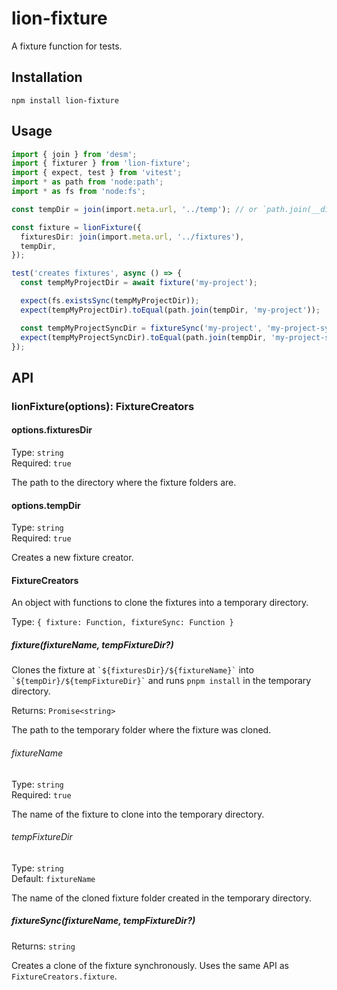 # lion-fixture

A fixture function for tests.

## Installation

```shell
npm install lion-fixture
```

## Usage

```typescript
import { join } from 'desm';
import { fixturer } from 'lion-fixture';
import { expect, test } from 'vitest';
import * as path from 'node:path';
import * as fs from 'node:fs';

const tempDir = join(import.meta.url, '../temp'); // or `path.join(__dirname, '../temp')` for CommonJS

const fixture = lionFixture({
  fixturesDir: join(import.meta.url, '../fixtures'),
  tempDir,
});

test('creates fixtures', async () => {
  const tempMyProjectDir = await fixture('my-project');

  expect(fs.existsSync(tempMyProjectDir));
  expect(tempMyProjectDir).toEqual(path.join(tempDir, 'my-project'));

  const tempMyProjectSyncDir = fixtureSync('my-project', 'my-project-sync');
  expect(tempMyProjectSyncDir).toEqual(path.join(tempDir, 'my-project-sync'));
});
```

## API

### lionFixture(options): FixtureCreators

#### options.fixturesDir

Type: `string`
\
Required: `true`

The path to the directory where the fixture folders are.

#### options.tempDir

Type: `string`
\
Required: `true`

Creates a new fixture creator.

#### FixtureCreators

An object with functions to clone the fixtures into a temporary directory.

Type: `{ fixture: Function, fixtureSync: Function }`

##### fixture(fixtureName, tempFixtureDir?)

Clones the fixture at `` `${fixturesDir}/${fixtureName}` `` into `` `${tempDir}/${tempFixtureDir}` `` and runs `pnpm install` in the temporary directory.

Returns: `Promise<string>`

The path to the temporary folder where the fixture was cloned.

###### fixtureName

Type: `string`
\
Required: `true`

The name of the fixture to clone into the temporary directory.

###### tempFixtureDir

Type: `string`
\
Default: `fixtureName`

The name of the cloned fixture folder created in the temporary directory.

##### fixtureSync(fixtureName, tempFixtureDir?)

Returns: `string`

Creates a clone of the fixture synchronously. Uses the same API as `FixtureCreators.fixture`.
